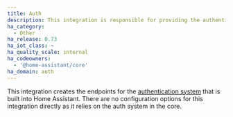 ```yaml
---
title: Auth
description: This integration is responsible for providing the authentication endpoints.
ha_category:
  - Other
ha_release: 0.73
ha_iot_class: ~
ha_quality_scale: internal
ha_codeowners:
  - '@home-assistant/core'
ha_domain: auth
---
```


This integration creates the endpoints for the [authentication system](/docs/authentication/) that is built into Home Assistant.
There are no configuration options for this integration directly as it relies on the auth system in the core.
